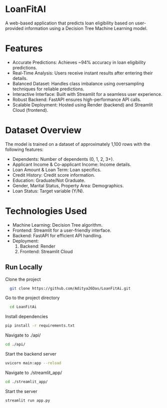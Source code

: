 # LoanFitAI
A web-based application that predicts loan eligibility based on user-provided information using a Decision Tree Machine Learning model.

# Features
- Accurate Predictions: Achieves ~94% accuracy in loan eligibility predictions.
- Real-Time Analysis: Users receive instant results after entering their details.
- Balanced Dataset: Handles class imbalance using oversampling techniques for reliable predictions.
- Interactive Interface: Built with Streamlit for a seamless user experience.
- Robust Backend: FastAPI ensures high-performance API calls.
- Scalable Deployment: Hosted using Render (backend) and Streamlit Cloud (frontend).

# Dataset Overview
The model is trained on a dataset of approximately 1,100 rows with the following features:

- Dependents: Number of dependents (0, 1, 2, 3+).
- Applicant Income & Co-applicant Income: Income details.
- Loan Amount & Loan Term: Loan specifics.
- Credit History: Credit score information.
- Education: Graduate/Not Graduate.
- Gender, Marital Status, Property Area: Demographics.
- Loan Status: Target variable (Y/N).

# Technologies Used
- Machine Learning: Decision Tree algorithm.
- Frontend: Streamlit for a user-friendly interface.
- Backend: FastAPI for efficient API handling.
- Deployment:
    1. Backend: Render
    2. Frontend: Streamlit Cloud

## Run Locally  
Clone the project  

~~~bash  
  git clone https://github.com/Aditya26Das/LoanFitAi.git
~~~

Go to the project directory  

~~~bash  
  cd LoanFitAi
~~~

Install dependencies  

~~~bash  
pip install -r requirements.txt
~~~

Navigate to ./api/

~~~bash  
cd ./api/
~~~  

Start the backend server  

~~~bash  
uvicorn main:app --reload  
~~~  

Navigate to ./streamlit_app/

~~~bash  
cd ./streamlit_app/
~~~  

Start the server  

~~~bash  
streamlit run app.py  
~~~ 
